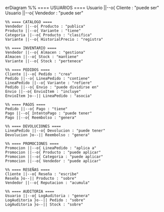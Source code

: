 erDiagram
    %% ==== USUARIOS ====
    Usuario ||--o{ Cliente : "puede ser"
    Usuario ||--o{ Vendedor : "puede ser"

    %% ==== CATALOGO ====
    Vendedor ||--o{ Producto : "publica"
    Producto ||--o{ Variante : "tiene"
    Categoria ||--o{ Producto : "clasifica"
    Variante ||--o{ HistorialPrecio : "registra"

    %% ==== INVENTARIO ====
    Vendedor ||--o{ Almacen : "gestiona"
    Almacen ||--o{ Stock : "mantiene"
    Variante ||--o{ Stock : "pertenece"

    %% ==== PEDIDOS ====
    Cliente ||--o{ Pedido : "crea"
    Pedido ||--o{ LineaPedido : "contiene"
    LineaPedido ||--o{ Variante : "refiere"
    Pedido ||--o{ Envio : "puede dividirse en"
    Envio ||--o{ EnvioItem : "incluye"
    EnvioItem }o--|| LineaPedido : "asocia"

    %% ==== PAGOS ====
    Pedido ||--o{ Pago : "tiene"
    Pago ||--o{ IntentoPago : "puede tener"
    Pago ||--o{ Reembolso : "genera"

    %% ==== DEVOLUCIONES ====
    LineaPedido ||--o{ Devolucion : "puede tener"
    Devolucion }o--|| Reembolso : "genera"

    %% ==== PROMOCIONES ====
    Promocion ||--o{ LineaPedido : "aplica a"
    Promocion ||--o{ Producto : "puede aplicar"
    Promocion ||--o{ Categoria : "puede aplicar"
    Promocion ||--o{ Vendedor : "puede aplicar"

    %% ==== RESEÑAS ====
    Cliente ||--o{ Reseña : "escribe"
    Reseña }o--|| Producto : "sobre"
    Vendedor ||--o{ Reputacion : "acumula"

    %% ==== AUDITORIA ====
    Usuario ||--o{ LogAuditoria : "genera"
    LogAuditoria }o--|| Pedido : "sobre"
    LogAuditoria }o--|| Stock : "sobre"
